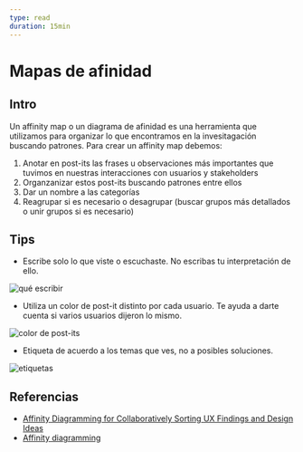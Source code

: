 ```yaml
---
type: read
duration: 15min
---
```


# Mapas de afinidad

## Intro

Un affinity map o un diagrama de afinidad es una herramienta que utilizamos para
organizar lo que encontramos en la invesitagación buscando patrones. Para crear
un affinity map debemos:

1. Anotar en post-its las frases u observaciones más importantes que tuvimos en
   nuestras interacciones con usuarios y stakeholders
2. Organzanizar estos post-its buscando patrones entre ellos
3. Dar un nombre a las categorías
4. Reagrupar si es necesario o desagrupar (buscar grupos más detallados o unir
  grupos si es necesario)

## Tips

- Escribe solo lo que viste o escuchaste. No escribas tu interpretación de ello.

![qué escribir](https://lh3.googleusercontent.com/W4YorPOV8lUXNsJB6eoTa6edXoeBeGO02AqhlSBRESpxFCCVO00jm0XMsSiNdjnxL3_Fuoof-nbmM8KxPBaYmkGuouWcyqvkZENIHTRO4QQDwQk4qSsRjNoZUECeePQpHxL_7zqwNqw)

- Utiliza un color de post-it distinto por cada usuario. Te ayuda a darte cuenta
  si varios usuarios dijeron lo mismo.

![color de post-its](https://lh5.googleusercontent.com/wKAwSH3xHqQ-C592MAPbUVK63FxjIF78s3f9GKuSkNxOwj-Z7egwYY7Fs53o9oiM7DEWiBfEeB6TRAEfLKtbKquaPyXAwaA9pDzS_rY0l5Q9dxqTDIlkNzouTr-QaGbtZh3GFkpwLLI)

- Etiqueta de acuerdo a los temas que ves, no a posibles soluciones.

![etiquetas](https://lh4.googleusercontent.com/RrNG6Pm7betpfY_SBioLTBERD8tFPr98zQm5hWex-O1VGmRhvEjMS98TRRGAaZeGWosg72jdyDHXcifYpb_JnBW03gx8ntzEX3Pzicycg6xRfIMgx73wlm2-zM2ZLLRA7oLP1AqXOFQ)

## Referencias

- [Affinity Diagramming for Collaboratively Sorting UX Findings and Design
  Ideas](https://www.nngroup.com/articles/affinity-diagram/)
- [Affinity diagramming](http://library.ac4d.com/d/AC4D_designlibrary_Affinity_diagramming.pdf)
